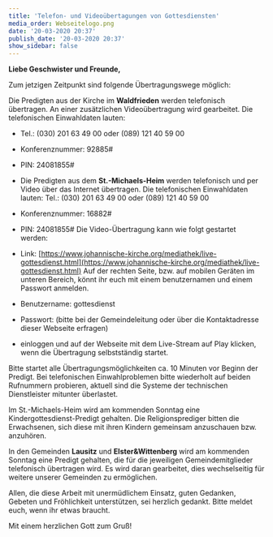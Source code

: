 ```yaml
---
title: 'Telefon- und Videoübertagungen von Gottesdiensten'
media_order: Webseitelogo.png
date: '20-03-2020 20:37'
publish_date: '20-03-2020 20:37'
show_sidebar: false
---
```


**Liebe Geschwister und Freunde,**   
  
Zum jetzigen Zeitpunkt sind folgende Übertragungswege möglich:   

Die Predigten aus der Kirche im **Waldfrieden** werden telefonisch übertragen. An einer zusätzlichen Videoübertragung wird gearbeitet. Die telefonischen Einwahldaten lauten:
* Tel.: (030) 201 63 49 00 oder (089) 121 40 59 00
* Konferenznummer: 92885#
* PIN: 24081855#   
   
* Die Predigten aus dem **St.-Michaels-Heim** werden telefonisch und per Video über das Internet übertragen. Die telefonischen Einwahldaten lauten: Tel.: (030) 201 63 49 00 oder (089) 121 40 59 00
* Konferenznummer: 16882#
* PIN: 24081855#
Die Video-Übertragung kann wie folgt gestartet werden:
* Link: [https://www.johannische-kirche.org/mediathek/live-gottesdienst.html](https://www.johannische-kirche.org/mediathek/live-gottesdienst.html)
Auf der rechten Seite, bzw. auf mobilen Geräten im unteren Bereich, könnt ihr euch mit einem benutzernamen und einem Passwort anmelden.
* Benutzername: gottesdienst
* Passwort: (bitte bei der Gemeindeleitung oder über die Kontaktadresse dieser Webseite erfragen)
* einloggen und auf der Webseite mit dem Live-Stream auf Play klicken, wenn die Übertragung selbstständig startet.

Bitte startet alle Übertragungsmöglichkeiten ca. 10 Minuten vor Beginn der Predigt. Bei telefonischen Einwahlproblemen bitte wiederholt auf beiden Rufnummern probieren, aktuell sind die Systeme der technischen Dienstleister mitunter überlastet.

Im St.-Michaels-Heim wird am kommenden Sonntag eine Kindergottesdienst-Predigt gehalten. Die Religionsprediger bitten die Erwachsenen, sich diese mit ihren Kindern gemeinsam anzuschauen bzw. anzuhören.
   
In den Gemeinden **Lausitz** und **Elster&Wittenberg** wird am kommenden Sonntag eine Predigt gehalten, die für die jeweiligen Gemeindemitglieder telefonisch übertragen wird. Es wird daran gearbeitet, dies wechselseitig für weitere unserer Gemeinden zu ermöglichen.   

Allen, die diese Arbeit mit unermüdlichem Einsatz, guten Gedanken, Gebeten und Fröhlichkeit unterstützen, sei herzlich gedankt.
Bitte meldet euch, wenn ihr etwas braucht.   
   
Mit einem herzlichen Gott zum Gruß!